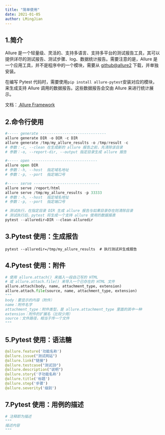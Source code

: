 ```yaml
---
title: "简单使用"
date: 2021-01-05
author: LMingJian
---
```


## 1.简介

Allure 是一个轻量级、灵活的、支持多语言、支持多平台的测试报告工具，其可以提供详尽的测试报告、测试步骤、log、数据统计报告。需要注意的是，Allure 是一个应用工具，并不是程序中的一个模块，需要从 [github@allure2](https://github.com/allure-framework/allure2/releases) 下载，并单独安装。

在编写 Pytest 代码时，需要使用`pip install allure-pytest`安装对应的模块，来生成支持 Allure 调用的数据报告。这些数据报告会交由 Allure 来进行统计展示。

文档：[ Allure Framework ](https://docs.qameta.io/allure-report/)

## 2.命令行使用

```python
#----- generate ------------------------------
allure generate DIR -o DIR -c DIR
allure generate /tmp/my_allure_results -o /tmp/result -c
# 参数：-c, --clean 在生成新的 allure 报告之前，先清除该目录
# 参数：-o, --report-dir, --output 指定目录生成 allure 报告

#----- open ------------------------------
allure open DIR
# 参数：-h, --host  指定域名地址
# 参数：-p, --port  指定端口号

#----- serve ------------------------------
allure serve /report/html
allure serve /tmp/my_allure_results -p 33333
# 参数：-h, --host  指定域名地址
# 参数：-p, --port  指定端口号

# 测试执行，在指定目录 DIR 生成 allure 报告与如果目录存在则清除目录
# 测试执行后，pytest 将生成一个支持 allure 使用的数据报表
pytest --alluredir=DIR --clean-alluredir
```

## 3.Pytest 使用：生成报告

```shell
pytest --alluredir=/tmp/my_allure_results  # 执行测试并生成报告
```

## 4.Pytest 使用：附件

```python
# 使用 allure.attach() 来插入一段自己写的 HTML 
# 或 allure.attach.file() 来导入一个已存在的 HTML 文件
allure.attach(body, name, attachment_type, extension)
allure.attach.file(source, name, attachment_type, extension)
"""
body：要显示的内容（附件）
name：附件名字
attachment_type：附件类型，是 allure.attachment_type 里面的其中一种
extension：附件的扩展名（比较少用）
source：文件路径，相当于传一个文件
"""
```

## 5.Pytest 使用：语法糖

```python
@allure.feature('功能名称')
@allure.issue("测试网站") 
@allure.link("链接")
@allure.testcase("测试ID")
@allure.description("说明")
@allure.story('子功能名称') 
@allure.title('标题')
@allure.step('步骤')
@allure.severity('级别')
```

## 7.Pytest 使用：用例的描述

```python
# 注释即为描述
"""
描述内容
"""
```
